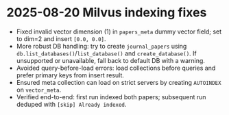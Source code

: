 # 2025-08-20 Milvus indexing fixes

- Fixed invalid vector dimension (1) in `papers_meta` dummy vector field; set to dim=2 and insert `[0.0, 0.0]`.
- More robust DB handling: try to create `journal_papers` using `db.list_databases()`/`list_database()` and `create_database()`. If unsupported or unavailable, fall back to default DB with a warning.
- Avoided query-before-load errors: load collections before queries and prefer primary keys from insert result.
- Ensured meta collection can load on strict servers by creating `AUTOINDEX` on `vector_meta`.
- Verified end-to-end: first run indexed both papers; subsequent run deduped with `[skip] Already indexed`.
